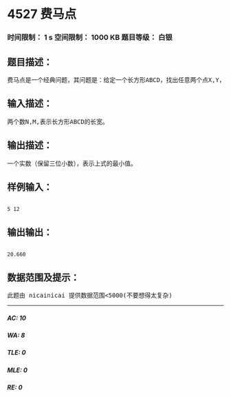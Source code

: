 # 4527 费马点   
### 时间限制： 1 s     空间限制： 1000 KB     题目等级： 白银  
## 题目描述：  

<pre>
费马点是一个经典问题，其问题是：给定一个长方形ABCD，找出任意两个点X,Y，使得AX+BX+CY+DY+XY最小。
</pre>
  
  
## 输入描述：  

<pre>
两个数N,M,表示长方形ABCD的长宽。
</pre>
  
  
## 输出描述：  

<pre>
一个实数（保留三位小数），表示上式的最小值。
</pre>
  
  
## 样例输入：  

<pre><code>
5 12
</code></pre>
  
  
## 输出输出：  

<pre><code>
20.660
</code></pre>
  
  
## 数据范围及提示：  

<pre>
此题由 nicainicai 提供数据范围<5000(不要想得太复杂)
</pre>
  
  
***  

##### AC: 10  
##### WA: 8  
##### TLE: 0  
##### MLE: 0  
##### RE: 0  
